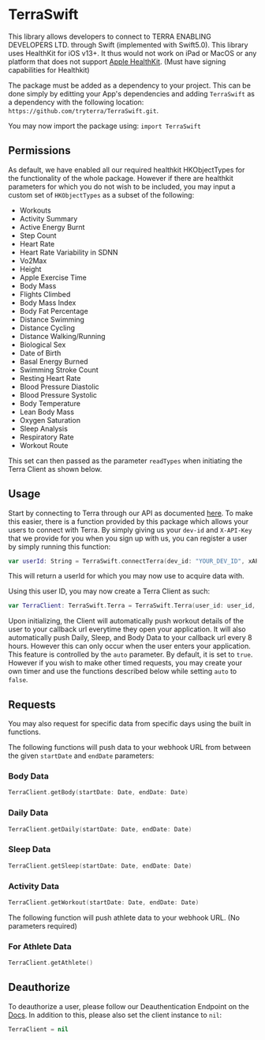 # TerraSwift

This library allows developers to connect to TERRA ENABLING DEVELOPERS LTD. through Swift (implemented with Swift5.0).
This library uses HealthKit for iOS v13+. It thus would not work on iPad or MacOS or any platform that does not support [Apple HealthKit](https://developer.apple.com/health-fitness/). (Must have signing capabilities for Healthkit)

The package must be added as a dependency to your project. This can be done simply by editting your App's dependencies and adding `TerraSwift` as a dependency with the following location: `https://github.com/tryterra/TerraSwift.git`.

You may now import the package using: `import TerraSwift`

## Permissions
As default, we have enabled all our required healthkit HKObjectTypes for the functionality of the whole package. However if there are healthkit parameters for which you do not wish to be included, you may input a custom set of `HKObjectTypes` as a subset of the following:

- Workouts
- Activity Summary 
- Active Energy Burnt
- Step Count
- Heart Rate
- Heart Rate Variability in SDNN
- Vo2Max
- Height
- Apple Exercise Time
- Body Mass
- Flights Climbed
- Body Mass Index
- Body Fat Percentage
- Distance Swimming
- Distance Cycling
- Distance Walking/Running
- Biological Sex
- Date of Birth
- Basal Energy Burned
- Swimming Stroke Count
- Resting Heart Rate
- Blood Pressure Diastolic
- Blood Pressure Systolic
- Body Temperature
- Lean Body Mass
- Oxygen Saturation
- Sleep Analysis
- Respiratory Rate
- Workout Route

This set can then passed as the parameter `readTypes` when initiating the Terra Client as shown below.

## Usage
Start by connecting to Terra through our API as documented [here](https://docs.tryterra.co). To make this easier, there is a function provided by this package which allows your users to connect with Terra. By simply giving us your `dev-id` and `X-API-Key` that we provide for you when you sign up with us, you can register a user by simply running this function:


```swift
var userId: String = TerraSwift.connectTerra(dev_id: "YOUR_DEV_ID", xAPIKey: "YOUR_API_KEY")
```

This will return a userId for which you may now use to acquire data with.

Using this user ID, you may now create a Terra Client as such:

```swift
var TerraClient: TerraSwift.Terra = TerraSwift.Terra(user_id: user_id, dev_id: "YOUR_DEV_ID", xAPIKey: "YOUR_API_KEY", auto: true, readTypes: "YOUR_CUSTOM_HKOBJECT_SET")
```

Upon initializing, the Client will automatically push workout details of the user to your callback url everytime they open your application. It will also automatically push Daily, Sleep, and Body Data to your callback url every 8 hours. However this can only occur when the user enters your application. This feature is controlled by the `auto` parameter. By default, it is set to `true`. However if you wish to make other timed requests, you may create your own timer and use the functions described below while setting `auto` to `false`.

## Requests

You may also request for specific data from specific days using the built in functions.

The following functions will push data to your webhook URL from between the given `startDate` and `endDate` parameters:

### Body Data
```swift
TerraClient.getBody(startDate: Date, endDate: Date)
```

### Daily Data
```swift
TerraClient.getDaily(startDate: Date, endDate: Date)
```

### Sleep Data
```swift
TerraClient.getSleep(startDate: Date, endDate: Date)
```

### Activity Data
```swift
TerraClient.getWorkout(startDate: Date, endDate: Date)
```

The following function will push athlete data to your webhook URL. (No parameters required)

### For Athlete Data
```swift
TerraClient.getAthlete()
```

## Deauthorize

To deauthorize a user, please follow our Deauthentication Endpoint on the [Docs](https://docs.tryterra.co/authentication-flow).
In addition to this, please also set the client instance to `nil`:

```swift
TerraClient = nil
```
